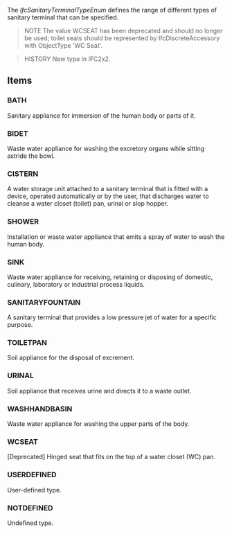 The _IfcSanitaryTerminalTypeEnum_ defines the range of different types of sanitary terminal that can be specified.

<!-- end of short definition -->


> NOTE The value WCSEAT has been deprecated and should no longer be used; toilet seats should be represented by IfcDiscreteAccessory with ObjectType 'WC Seat'.

> HISTORY New type in IFC2x2.

## Items

### BATH
Sanitary appliance for immersion of the human body or parts of it.

### BIDET
Waste water appliance for washing the excretory organs while sitting astride the bowl.

### CISTERN
A water storage unit attached to a sanitary terminal that is fitted with a device, operated automatically or by the user, that discharges water to cleanse a water closet (toilet) pan, urinal or slop hopper.

### SHOWER
Installation or waste water appliance that emits a spray of water to wash the human body.

### SINK
Waste water appliance for receiving, retaining or disposing of domestic, culinary, laboratory or industrial process liquids.

### SANITARYFOUNTAIN
A sanitary terminal that provides a low pressure jet of water for a specific purpose.

### TOILETPAN
Soil appliance for the disposal of excrement.

### URINAL
Soil appliance that receives urine and directs it to a waste outlet.

### WASHHANDBASIN
Waste water appliance for washing the upper parts of the body.

### WCSEAT
[Deprecated] Hinged seat that fits on the top of a water closet (WC) pan.

### USERDEFINED
User-defined type.

### NOTDEFINED
Undefined type.

